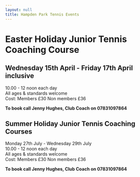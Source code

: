```yaml
---
layout: null
title: Hampden Park Tennis Events
---
```

# Easter Holiday Junior Tennis Coaching Course

## Wednesday 15th April - Friday 17th April inclusive

10.00 - 12 noon each day  
All ages & standards welcome  
Cost: Members £30  Non members £36  

**To book call Jenny Hughes, Club Coach on 07831097864**

## Summer Holiday Junior Tennis Coaching Courses

Monday 27th July - Wednesday 29th July  
10.00 - 12 noon each day  
All ages & standards welcome  
Cost: Members £30  Non members £36  
    
**To book call Jenny Hughes, Club Coach on 07831097864**
